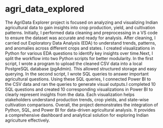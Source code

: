 # agri_data_explored
The AgriData Explorer project is focused on analyzing and visualizing Indian agricultural data to gain insights into crop production, yield, and cultivation patterns. Initially, I performed data cleaning and preprocessing in a VS code to ensure the dataset was accurate and ready for analysis. After cleaning, I carried out Exploratory Data Analysis (EDA) to understand trends, patterns, and anomalies across different crops and states. I created visualizations in Python for various EDA questions to identify key insights over time.Next, I split the workflow into two Python scripts for better modularity. In the first script, I wrote a program to upload the cleaned CSV data into a local PostgreSQL database (pgAdmin). This allowed structured storage and easy querying. In the second script, I wrote SQL queries to answer important agricultural questions. Using these SQL queries, I connected Power BI to the CSV data and ran the queries to generate visual outputs.I completed 10 SQL questions and created 10 corresponding visualizations in Power BI to clearly represent insights from the data. Each visualization helps stakeholders understand production trends, crop yields, and state-wise cultivation comparisons. Overall, the project demonstrates the integration of Python, SQL, and Power BI for data-driven agricultural analysis. It provides a comprehensive dashboard and analytical solution for exploring Indian agriculture effectively.
